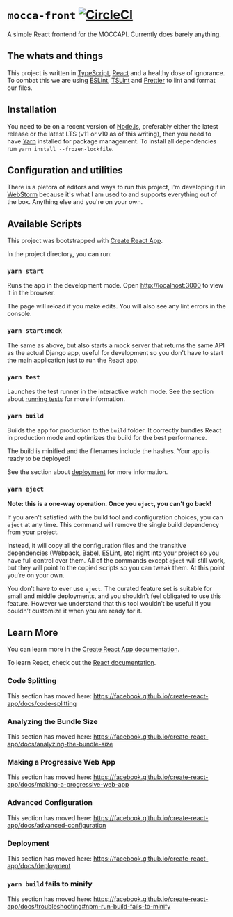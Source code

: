 # `mocca-front` [![CircleCI](https://circleci.com/gh/inf219-mocca/MOCCA-front.svg?style=svg)](https://circleci.com/gh/inf219-mocca/MOCCA-front)

A simple React frontend for the MOCCAPI. Currently does barely anything.

## The whats and things

This project is written in [TypeScript](https://www.typescriptlang.org/),
[React](https://reactjs.org/) and a healthy dose of ignorance. To combat this we
are using [ESLint](https://eslint.org/),
[TSLint](https://palantir.github.io/tslint/) and
[Prettier](https://prettier.io/) to lint and format our files.

## Installation

You need to be on a recent version of [Node.js](https://nodejs.org/en/),
preferably either the latest release or the latest LTS (v11 or v10 as of this
writing), then you need to have [Yarn](https://yarnpkg.com/en/) installed for
package management. To install all dependencies run `yarn install --frozen-lockfile`.

## Configuration and utilities

There is a pletora of editors and ways to run this project, I'm developing it in
[WebStorm](https://www.jetbrains.com/webstorm/) because it's what I am used to
and supports everything out of the box. Anything else and you're on your own.

## Available Scripts

This project was bootstrapped with [Create React App](https://github.com/facebook/create-react-app).

In the project directory, you can run:

### `yarn start`

Runs the app in the development mode. Open
[http://localhost:3000](http://localhost:3000) to view it in the browser.

The page will reload if you make edits. You will also see any lint errors in the
console.

### `yarn start:mock`

The same as above, but also starts a mock server that returns the same API as
the actual Django app, useful for development so you don't have to start the
main application just to run the React app.

### `yarn test`

Launches the test runner in the interactive watch mode. See the section about
[running tests](https://facebook.github.io/create-react-app/docs/running-tests)
for more information.

### `yarn build`

Builds the app for production to the `build` folder. It correctly bundles React
in production mode and optimizes the build for the best performance.

The build is minified and the filenames include the hashes. Your app is ready to
be deployed!

See the section about
[deployment](https://facebook.github.io/create-react-app/docs/deployment) for
more information.

### `yarn eject`

**Note: this is a one-way operation. Once you `eject`, you can’t go back!**

If you aren’t satisfied with the build tool and configuration choices, you can
`eject` at any time. This command will remove the single build dependency from
your project.

Instead, it will copy all the configuration files and the transitive
dependencies (Webpack, Babel, ESLint, etc) right into your project so you have
full control over them. All of the commands except `eject` will still work, but
they will point to the copied scripts so you can tweak them. At this point
you’re on your own.

You don’t have to ever use `eject`. The curated feature set is suitable for
small and middle deployments, and you shouldn’t feel obligated to use this
feature. However we understand that this tool wouldn’t be useful if you couldn’t
customize it when you are ready for it.

## Learn More

You can learn more in the [Create React App
documentation](https://facebook.github.io/create-react-app/docs/getting-started).

To learn React, check out the [React documentation](https://reactjs.org/).

### Code Splitting

This section has moved here:
https://facebook.github.io/create-react-app/docs/code-splitting

### Analyzing the Bundle Size

This section has moved here:
https://facebook.github.io/create-react-app/docs/analyzing-the-bundle-size

### Making a Progressive Web App

This section has moved here:
https://facebook.github.io/create-react-app/docs/making-a-progressive-web-app

### Advanced Configuration

This section has moved here:
https://facebook.github.io/create-react-app/docs/advanced-configuration

### Deployment

This section has moved here:
https://facebook.github.io/create-react-app/docs/deployment

### `yarn build` fails to minify

This section has moved here:
https://facebook.github.io/create-react-app/docs/troubleshooting#npm-run-build-fails-to-minify
